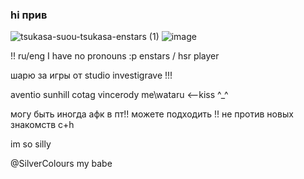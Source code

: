 ### hi прив

![tsukasa-suou-tsukasa-enstars (1)](https://github.com/kissimiu/kissimiu/assets/147923704/2d292406-e4a1-4c58-8200-b75346bd5f9f)
![image](https://github.com/kissimiu/kissimiu/assets/147923704/7cdca62f-9359-4b41-abae-44d7fd47ed24)


!! ru/eng
I have no pronouns :р
enstars / hsr player

шарю за игры от studio investigrave !!!

aventio sunhill cotag vincerody me\wataru <--kiss ^_^

могу быть иногда афк в пт!! можете подходить !! не против новых знакомств c+h

im so silly 

@SilverColours my babe


